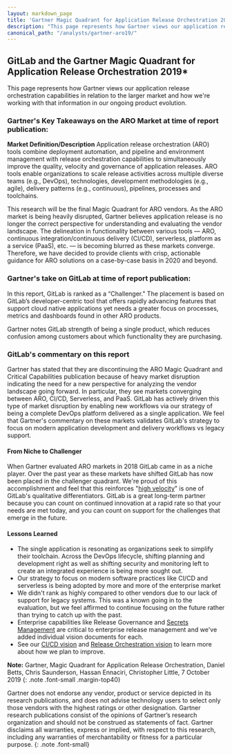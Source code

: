 ```yaml
---
layout: markdown_page
title: 'Gartner Magic Quadrant for Application Release Orchestration 2019'
description: "This page represents how Gartner views our application release orchestration capabilities in relation to the larger market in 2019."
canonical_path: "/analysts/gartner-aro19/"
---
```

## GitLab and the Gartner Magic Quadrant for Application Release Orchestration 2019*
This page represents how Gartner views our application release orchestration capabilities in relation to the larger market and how we're working with that information in our ongoing product evolution. 

### Gartner's Key Takeaways on the ARO Market at time of report publication:

**Market Definition/Description**
Application release orchestration (ARO) tools combine deployment automation, and pipeline and environment management with release orchestration capabilities to simultaneously improve the quality, velocity and governance of application releases. ARO tools enable organizations to scale release activities across multiple diverse teams (e.g., DevOps), technologies, development methodologies (e.g., agile), delivery patterns (e.g., continuous), pipelines, processes and toolchains.

This research will be the final Magic Quadrant for ARO vendors. As the ARO market is being heavily disrupted, Gartner believes application release is no longer the correct perspective for understanding and evaluating the vendor landscape. The delineation in functionality between various tools — ARO, continuous integration/continuous delivery (CI/CD), serverless, platform as a service (PaaS), etc. — is becoming blurred as these markets converge. Therefore, we have decided to provide clients with crisp, actionable guidance for ARO solutions on a case-by-case basis in 2020 and beyond.

### Gartner's take on GitLab at time of report publication:

In this report, GitLab is ranked as a “Challenger." The placement is based on GitLab’s developer-centric tool that offers rapidly advancing features that support cloud native applications yet needs a greater focus on processes, metrics and dashboards found in other ARO products.

Gartner notes GitLab strength of being a single product, which reduces confusion among customers about which functionality they are purchasing.

### GitLab's commentary on this report

Gartner has stated that they are discontinuing the ARO Magic Quadrant and Critical Capabilities publication because of heavy market disruption indicating the need for a new perspective for analyzing the vendor landscape going forward. In particular, they see markets converging between ARO, CI/CD, Serverless, and PaaS. GitLab has actively driven this type of market disruption by enabling new workflows via our strategy of being a complete DevOps platform delivered as a single application. We feel that Gartner's commentary on these markets validates GitLab's strategy to focus on modern application development and delivery workflows vs legacy support.

#### From Niche to Challenger

When Gartner evaluated ARO markets in 2018 GitLab came in as a niche player. Over the past year as these markets have shifted GitLab has now been placed in the challenger quadrant. We're proud of this accomplishment and feel that this reinforces "[high velocity](/why-gitlab/)" is one of GitLab's qualitative differentiators. GitLab is a great long-term partner because you can count on continued innovation at a rapid rate so that your needs are met today, and you can count on support for the challenges that emerge in the future. 

#### Lessons Learned 

- The single application is resonating as organizations seek to simplify their toolchain. Across the DevOps lifecycle, shifting planning and development right as well as shifting security and monitoring left to create an integrated experience is being more sought out.
- Our strategy to focus on modern software practices like CI/CD and serverless is being adopted by more and more of the enterprise market 
- We didn't rank as highly compared to other vendors due to our lack of support for legacy systems. This was a known going in to the evaluation, but we feel affirmed to continue focusing on the future rather than trying to catch up with the past. 
- Enterprise capabilities like Release Governance and [Secrets Management](/direction/release/secrets_management/) are critical to enterprise release management and we've added individual vision documents for each. 
- See our [CI/CD vision](/direction/ops/) and [Release Orchestration vision](/direction/release/release_orchestration/) to learn more about how we plan to improve. 

**Note:** Gartner, Magic Quadrant for Application Release Orchestration, Daniel Betts, Chris Saunderson, Hassan Ennaciri, Christopher Little, 7 October 2019
{: .note .font-small .margin-top40}

Gartner does not endorse any vendor, product or service depicted in its research publications, and does not advise technology users to select only those vendors with the highest ratings or other designation. Gartner research publications consist of the opinions of Gartner’s research organization and should not be construed as statements of fact. Gartner disclaims all warranties, express or implied, with respect to this research, including any warranties of merchantability or fitness for a particular purpose.
{: .note .font-small}
